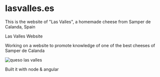 # lasvalles.es
This is the website of "Las Valles", a homemade cheese from Samper de Calanda, Spain

Las Valles Website

Working on a website to promote knowledge of one of the best cheeses of Samper de Calanda

![queso las valles](https://s3-eu-west-1.amazonaws.com/lasvalles/lasvalles.jpg)

Built it with node & angular

